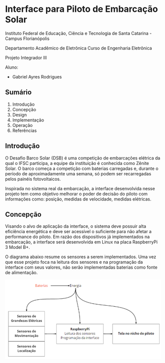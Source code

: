 # Interface para Piloto de Embarcação Solar

Instituto Federal de Educação, Ciência e Tecnologia de Santa Catarina - Campus Florianópolis

Departamento Acadêmico de Eletrônica Curso de Engenharia Eletrônica

Projeto Integrador III

Aluno:

* Gabriel Ayres Rodrigues
 
## Sumário

1. Introdução
2. Concepção
3. Design
4. Implementação
5. Operação
6. Referências

## Introdução 

O Desafio Barco Solar (DSB) é uma competição de embarcações elétrica da qual o IFSC participa, a equipe da instituição é conhecida como Zênite Solar. O barco começa a competição com baterias carregadas e, durante o período de aproximadamente uma semana, só podem ser recarregadas pelos painéis fotovoltaicos.

Inspirada no sistema real da embarcação, a interface desenvolvida nesse projeto tem como objetivo melhorar o poder de decisão do piloto com informações como: posição, medidas de velocidade, medidas elétricas.

## Concepção 

Visando o alvo de aplicação da interface, o sistema deve possuir alta eficiência energética e deve ser acessível o suficiente para não afetar a performance do piloto. Em razão dos dispositivos já implementados na embarcação, a interface será desenvolvida em Linux na placa RaspberryPi 3 Model B+.

O diagrama abaixo resume os sensores a serem implementados. Uma vez que esse projeto foca na leitura dos sensores e na programação da interface com seus valores, não serão implementadas baterias como fonte de alimentação.

![Diagrama_de_Blocos](https://github.com/ayresgit/Interface_para_Piloto_de_Embarcacao_Solar/blob/690addeefef70a82127170eda30d2d9cc525a552/Imagens/Diagrama_de_Blocos.PNG)

